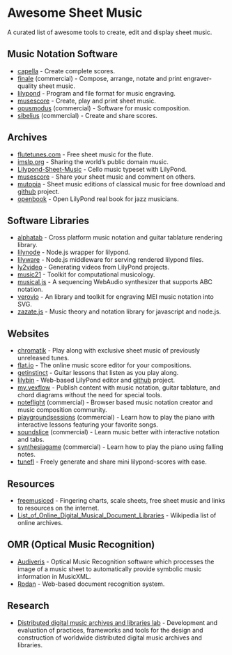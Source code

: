# Awesome Sheet Music

A curated list of awesome tools to create, edit and display sheet music.


## Music Notation Software

- [capella](http://capella.de) - Create complete scores.
- [finale](http://finalemusic.com/) (commercial) - Compose, arrange, notate and print engraver-quality sheet music.
- [lilypond](http://lilypond.org/) - Program and file format for music engraving.
- [musescore](http://musescore.org) - Create, play and print sheet music.
- [opusmodus](http://opusmodus.com) (commercial) -  Software for music composition.
- [sibelius](http://sibelius.com) (commercial) - Create and share scores.


## Archives

- [flutetunes.com](http://flutetunes.com) - Free sheet music for the flute.
- [imslp.org](http://imslp.org) - Sharing the world’s public domain music.
- [Lilypond-Sheet-Music](https://github.com/cellist/Lilypond-Sheet-Music) - Cello music typeset with LilyPond.
- [musescore](http://musescore.com/) -  Share your sheet music and comment on others.
- [mutopia](http://mutopiaproject.org) - Sheet music editions of classical music for free download and
	[github](https://github.com/chrissawer/The-Mutopia-Project) project.
- [openbook](https://github.com/veltzer/openbook) - Open LilyPond real book for jazz musicians.


## Software Libraries

- [alphatab](http://alphatab.net) - Cross platform music notation and guitar tablature rendering library.
- [lilynode](https://github.com/adius/lilynode) - Node.js wrapper for lilypond.
- [lilyware](https://github.com/adius/lilyware) - Node.js middleware for serving rendered lilypond files.
- [ly2video](https://github.com/aspiers/ly2video) - Generating videos from LilyPond projects.
- [music21](https://github.com/cuthbertLab/music21) - Toolkit for computational musicology.
- [musical.js](https://github.com/PencilCode/musical.js) - A sequencing WebAudio synthesizer that supports ABC notation.
- [verovio](https://github.com/rism-ch/verovio) - An library and toolkit for engraving MEI music notation into SVG.
- [zazate.js](https://github.com/btwael/zazate.js) - Music theory and notation library for javascript and node.js.


## Websites

- [chromatik](https://chromatik.com) - Play along with exclusive sheet music of previously unreleased tunes.
- [flat.io](https://flat.io) - The online music score editor for your compositions.
- [getinstinct](https://getinstinct.com) - Guitar lessons that listen as you play along.
- [lilybin](http://lilybin.com) - Web-based LilyPond editor and [github](https://github.com/trevordixon/LilyBin) project.
- [my.vexflow](http://my.vexflow.com) - Publish content with music notation, guitar tablature, and chord diagrams without the need for special tools.
- [noteflight](http://noteflight.com) (commercial) - Browser based music notation creator and music composition community.
- [playgroundsessions](https://playgroundsessions.com) (commercial) - Learn how to play the piano with interactive lessons featuring your favorite songs.
- [soundslice](http://soundslice.com) (commercial) - Learn music better with interactive notation and tabs.
- [synthesiagame](http://synthesiagame.com/) (commercial) - Learn how to play the piano using falling notes.
- [tunefl](http://tunefl.com) - Freely generate and share mini lilypond-scores with ease.

## Resources

- [freemusiced](http://freemusiced.org/free-sheet-music-links.html) - Fingering charts, scale sheets, free sheet music and links to resources on the internet.
- [List_of_Online_Digital_Musical_Document_Libraries](https://en.wikipedia.org/wiki/List_of_Online_Digital_Musical_Document_Libraries) - Wikipedia list of online archives.


## OMR (Optical Music Recognition)

- [Audiveris](http://audiveris.org) - Optical Music Recognition software which processes the image of a music sheet to automatically provide symbolic music information in MusicXML.
- [Rodan](https://github.com/DDMAL/Rodan) - Web-based document recognition system.


## Research

- [Distributed digital music archives and libraries lab](http://ddmal.music.mcgill.ca) - Development and evaluation of practices, frameworks and tools for the design and construction of worldwide distributed digital music archives and libraries.
